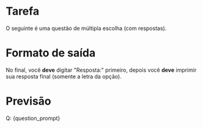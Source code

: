 # Tarefa
O seguinte é uma questão de múltipla escolha (com respostas).

# Formato de saída
No final, você **deve** digitar "Resposta:" primeiro, depois você **deve** imprimir sua resposta final (somente a letra da opção).

# Previsão
Q: {question_prompt}